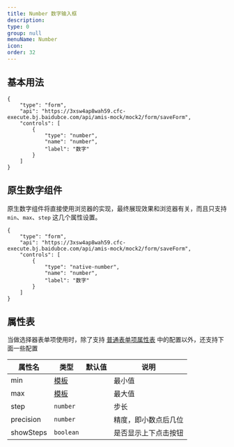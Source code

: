 ```yaml
---
title: Number 数字输入框
description:
type: 0
group: null
menuName: Number
icon:
order: 32
---
```


## 基本用法

```schema: scope="body"
{
    "type": "form",
    "api": "https://3xsw4ap8wah59.cfc-execute.bj.baidubce.com/api/amis-mock/mock2/form/saveForm",
    "controls": [
        {
            "type": "number",
            "name": "number",
            "label": "数字"
        }
    ]
}
```

## 原生数字组件

原生数字组件将直接使用浏览器的实现，最终展现效果和浏览器有关，而且只支持 `min`、`max`、`step` 这几个属性设置。

```schema: scope="body"
{
    "type": "form",
    "api": "https://3xsw4ap8wah59.cfc-execute.bj.baidubce.com/api/amis-mock/mock2/form/saveForm",
    "controls": [
        {
            "type": "native-number",
            "name": "number",
            "label": "数字"
        }
    ]
}
```

## 属性表

当做选择器表单项使用时，除了支持 [普通表单项属性表](./formitem#%E5%B1%9E%E6%80%A7%E8%A1%A8) 中的配置以外，还支持下面一些配置

| 属性名    | 类型                                    | 默认值 | 说明                 |
| --------- | --------------------------------------- | ------ | -------------------- |
| min       | [模板](../../../docs/concepts/template) |        | 最小值               |
| max       | [模板](../../../docs/concepts/template) |        | 最大值               |
| step      | `number`                                |        | 步长                 |
| precision | `number`                                |        | 精度，即小数点后几位 |
| showSteps | `boolean`                               |        | 是否显示上下点击按钮 |

